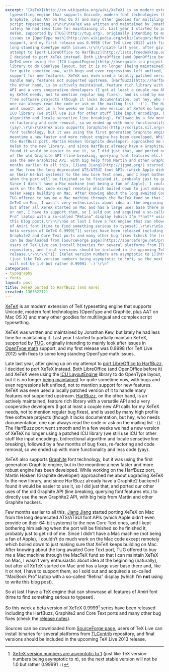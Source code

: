 ```yaml
---
excerpt: "[XeTeX](http://en.wikipedia.org/wiki/XeTeX) is an modern extension of TeX
  typesetting engine that supports Unicode, modern font technologies (OpenType and
  Graphite, plus AAT on Mac OS X) and many other goodies for multilingual and complex
  script typesetting.\r\n\r\nXeTeX was written and maintained by Jonathan Kew, but
  lately he had less time for maintaining it. Last year I started to partially maintain
  XeTeX, supported by [TUG](http://tug.org), originally intending to mainly look after
  issues in [OpenType math](http://en.wikipedia.org/wiki/Category:Mathematical_OpenType_typefaces)
  support, and my first release was 0.9998 (for TeX Live 2012) with fixes to some
  long standing OpenType math issues.\r\n\r\nLate last year, after giving up on my
  attempt to [port LibreOffice to HarfBuzz](http://lists.freedesktop.org/archives/libreoffice/2012-October/040350.html),
  I decided to port XeTeX instead. Both LibreOffice (and OpenOffice before it) and
  XeTeX were using the [ICU LayoutEngine](http://userguide.icu-project.org/layoutengine)
  library to do OpenType layout, but it is no longer [being maintained](http://bugs.icu-project.org/trac/ticket/9553#comment:1)
  for quite sometime now, with bugs and even regressions left unfixed, not to mention
  support for new features. XeTeX was even used a locally patched version of it to
  handle many features not supported upstream. [HarfBuzz](http://harfbuzz.org), on
  the other hand, is an actively maintained, feature rich library with a versatile
  API and a very cooperative developers (I got at least a couple new API calls for
  my XeTeX needs, not to mention regular bug fixes), and is used by many high profile
  free software projects (though it lacks documentation, but hey, who needs documentation,
  one can always read the code or ask on the mailing list `:)`). The HarfBuzz port
  went smooth and in a few weeks we had a new version of XeTeX no longer using a patched
  ICU library (we still use ICU for other stuff like input encodings, bidirectional
  algorithm and locale sensetive line breaking), followed by a few months of bug fixes,
  re-factoring and code removal, so we ended up with more functionality and less code
  (yay).\r\n\r\nXeTeX also supports [Graphite](http://scripts.sil.org/cms/scripts/page.php?site_id=projects&item_id=graphite_about)
  font technology, but it was using the first generation Graphite engine, but in the
  meantime a new faster and more robust engine has been developed. While working on
  the HarfBuzz port, Martin Hosken (Graphite developer) approached me about upgrading
  XeTeX to the new library, and since HarfBuzz already have a Graphite2 backend I
  found it would be easier to use it, so I did just that, and ported our other uses
  of the old Graphite API (line breaking, querying font features etc.) to directly
  use the new Graphite2 API, with big help from Martin and other Graphite hackers.\r\n\r\nFew
  months earlier to all this, [Jiang Jiang](http://jjgod.org/) started porting XeTeX
  on Mac from the long deprecated ATS/ATSUI font APIs (which Apple didn’t even provide
  on their 64-bit systems) to the new Core Text ones, and I kept bothering him asking
  when the port will be finished so he finished it, probably just to get rid of me.
  Since I didn’t have a Mac machine (not being a fan of Apple), I couldn’t do much
  work on the Mac code except remotely which boiled down to just making sure that
  XeTeX keeps building on Mac. After knowing about the long awaited Core Text port,
  TUG offered to buy me a Mac machine through the MacTeX fund so that I can maintain
  XeTeX on Mac, I wasn’t very enthusiastic about idea at the beginning (naturally),
  but after all XeTeX started on Mac and has a large user base there and, like it
  or not, I have to support them, so I sold out and acquired a so-called “MacBook
  Pro” laptop with a so-called “Retina” display (which I’m **not** using to write
  this blog post).\r\n\r\nSo at last I have a TeX engine that can showcase all features
  of Amiri font (time to find something serious to typeset).\r\n\r\nSo this week a
  beta version of XeTeX 0.9999[^1] series have been released including the HarfBuzz,
  Graphite2 and Core Text ports and many other bug fixes (check the [release notes](http://tug.org/pipermail/xetex/2013-March/024118.html)).\r\n\r\nSources
  can be downloaded from [SourceForge page](https://sourceforge.net/projects/xetex/files/source/),
  users of TeX Live can install binaries for several platforms from [TLContrib](http://tlcontrib.metatex.org/)
  repository, and final versions should be included in the upcoming TeX Live 2013
  release.\r\n\r\n[^1]: [XeTeX version numbers are asymptotic to 1](http://tug.org/pipermail/xetex/2007-March/006057.html)
  (just like TeX version numbers being asymptotic to *π*), so the next stable version
  will not be 1.0 but rather 0.99991 `:)`\r\n"
categories:
- typography
- fonts
layout: post
title: XeTeX ported to HarfBuzz (and more)
created: 1363322121
---
```

[XeTeX](http://en.wikipedia.org/wiki/XeTeX) is an modern extension of TeX typesetting engine that supports Unicode, modern font technologies (OpenType and Graphite, plus AAT on Mac OS X) and many other goodies for multilingual and complex script typesetting.

XeTeX was written and maintained by Jonathan Kew, but lately he had less time for maintaining it. Last year I started to partially maintain XeTeX, supported by [TUG](http://tug.org), originally intending to mainly look after issues in [OpenType math](http://en.wikipedia.org/wiki/Category:Mathematical_OpenType_typefaces) support, and my first release was 0.9998 (for TeX Live 2012) with fixes to some long standing OpenType math issues.

Late last year, after giving up on my attempt to [port LibreOffice to HarfBuzz](http://lists.freedesktop.org/archives/libreoffice/2012-October/040350.html), I decided to port XeTeX instead. Both LibreOffice (and OpenOffice before it) and XeTeX were using the [ICU LayoutEngine](http://userguide.icu-project.org/layoutengine) library to do OpenType layout, but it is no longer [being maintained](http://bugs.icu-project.org/trac/ticket/9553#comment:1) for quite sometime now, with bugs and even regressions left unfixed, not to mention support for new features. XeTeX was even used a locally patched version of it to handle many features not supported upstream. [HarfBuzz](http://harfbuzz.org), on the other hand, is an actively maintained, feature rich library with a versatile API and a very cooperative developers (I got at least a couple new API calls for my XeTeX needs, not to mention regular bug fixes), and is used by many high profile free software projects (though it lacks documentation, but hey, who needs documentation, one can always read the code or ask on the mailing list `:)`). The HarfBuzz port went smooth and in a few weeks we had a new version of XeTeX no longer using a patched ICU library (we still use ICU for other stuff like input encodings, bidirectional algorithm and locale sensetive line breaking), followed by a few months of bug fixes, re-factoring and code removal, so we ended up with more functionality and less code (yay).

XeTeX also supports [Graphite](http://scripts.sil.org/cms/scripts/page.php?site_id=projects&item_id=graphite_about) font technology, but it was using the first generation Graphite engine, but in the meantime a new faster and more robust engine has been developed. While working on the HarfBuzz port, Martin Hosken (Graphite developer) approached me about upgrading XeTeX to the new library, and since HarfBuzz already have a Graphite2 backend I found it would be easier to use it, so I did just that, and ported our other uses of the old Graphite API (line breaking, querying font features etc.) to directly use the new Graphite2 API, with big help from Martin and other Graphite hackers.

Few months earlier to all this, [Jiang Jiang](http://jjgod.org/) started porting XeTeX on Mac from the long deprecated ATS/ATSUI font APIs (which Apple didn’t even provide on their 64-bit systems) to the new Core Text ones, and I kept bothering him asking when the port will be finished so he finished it, probably just to get rid of me. Since I didn’t have a Mac machine (not being a fan of Apple), I couldn’t do much work on the Mac code except remotely which boiled down to just making sure that XeTeX keeps building on Mac. After knowing about the long awaited Core Text port, TUG offered to buy me a Mac machine through the MacTeX fund so that I can maintain XeTeX on Mac, I wasn’t very enthusiastic about idea at the beginning (naturally), but after all XeTeX started on Mac and has a large user base there and, like it or not, I have to support them, so I sold out and acquired a so-called “MacBook Pro” laptop with a so-called “Retina” display (which I’m **not** using to write this blog post).

So at last I have a TeX engine that can showcase all features of Amiri font (time to find something serious to typeset).

So this week a beta version of XeTeX 0.9999[^1] series have been released including the HarfBuzz, Graphite2 and Core Text ports and many other bug fixes (check the [release notes](http://tug.org/pipermail/xetex/2013-March/024118.html)).

Sources can be downloaded from [SourceForge page](https://sourceforge.net/projects/xetex/files/source/), users of TeX Live can install binaries for several platforms from [TLContrib](http://tlcontrib.metatex.org/) repository, and final versions should be included in the upcoming TeX Live 2013 release.

[^1]: [XeTeX version numbers are asymptotic to 1](http://tug.org/pipermail/xetex/2007-March/006057.html) (just like TeX version numbers being asymptotic to *π*), so the next stable version will not be 1.0 but rather 0.99991 `:)`
<!--break-->
